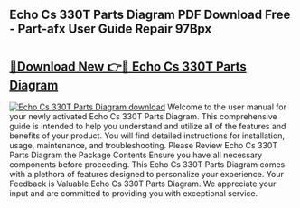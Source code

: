## Echo Cs 330T Parts Diagram PDF Download Free - Part-afx User Guide Repair 97Bpx

# <h2><a href="http://dfuleur.blite.top/?on=Echo+Cs+330T+Parts+Diagram">🔗Download New 👉🔴 Echo Cs 330T Parts Diagram</a></h2>

[![Echo Cs 330T Parts Diagram download](https://i.imgur.com/lujVjoI.png)](http://dfuleur.blite.top/?on=Echo+Cs+330T+Parts+Diagram)
Welcome to the user manual for your newly activated Echo Cs 330T Parts Diagram. This comprehensive guide is intended to help you understand and utilize all of the features and benefits of your product. You will find detailed instructions for installation, usage, maintenance, and troubleshooting. Please Review Echo Cs 330T Parts Diagram the Package Contents Ensure you have all necessary components before proceeding. This Echo Cs 330T Parts Diagram comes with a plethora of features designed to personalize your experience. Your Feedback is Valuable Echo Cs 330T Parts Diagram. We appreciate your input and are committed to providing you with exceptional service.
